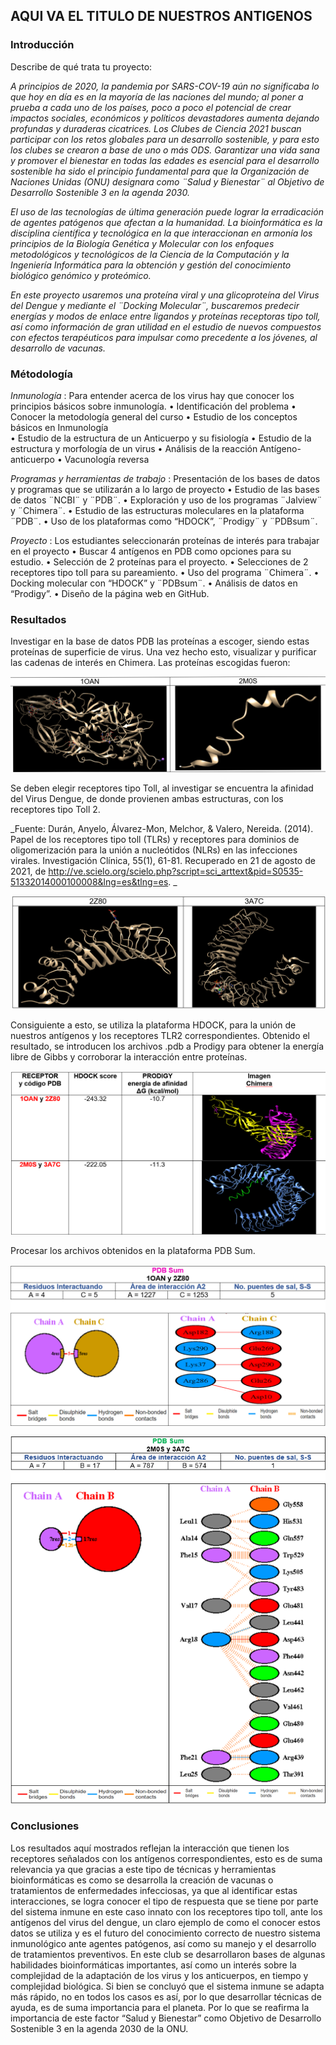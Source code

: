 ## AQUI VA EL TITULO DE NUESTROS ANTIGENOS

### Introducción
Describe de qué trata tu proyecto:

_A principios de 2020, la pandemia por SARS-COV-19 aún no significaba lo que hoy en día es en la mayoría de las naciones del mundo; al poner a prueba a cada uno de los países, poco a poco el potencial de crear impactos sociales, económicos y políticos devastadores aumenta dejando profundas y duraderas cicatrices.
Los Clubes de Ciencia 2021 buscan participar con los retos globales para un desarrollo sostenible, y para esto los clubes se crearon a base de uno o más ODS. Garantizar una vida sana y promover el bienestar en todas las edades es esencial para el desarrollo sostenible ha sido el principio fundamental para que la Organización de Naciones Unidas (ONU) designara como ¨Salud y Bienestar¨ al Objetivo de Desarrollo Sostenible 3 en la agenda 2030._

_El uso de las tecnologías de última generación puede lograr la erradicación de agentes patógenos que afectan a la humanidad. La bioinformática es la disciplina científica y tecnológica en la que interaccionan en armonía los principios de la Biología Genética y Molecular con los enfoques metodológicos y tecnológicos de la Ciencia de la Computación y la Ingeniería Informática para la obtención y gestión del conocimiento biológico genómico y proteómico._

_En este proyecto usaremos una proteína viral y una glicoproteína del Virus del Dengue y mediante el ¨Docking Molecular¨, buscaremos predecir energías y modos de enlace entre ligandos y proteínas receptoras tipo toll, así como información de gran utilidad en el estudio de nuevos compuestos con efectos terapéuticos para impulsar como precedente a los jóvenes, al desarrollo de vacunas._

### Métodología
_Inmunología_ : Para entender acerca de los virus hay que conocer los principios básicos sobre inmunología. 
•	Identificación del problema
•	Conocer la metodología general del curso 
•	Estudio de los conceptos básicos en Inmunología 	
•	Estudio de la estructura de un Anticuerpo y su fisiología
•	Estudio de la estructura y morfología de un virus
•	Análisis de la reacción Antígeno-anticuerpo 
•	Vacunología reversa 

_Programas y herramientas de trabajo_ : Presentación de los bases de datos y programas que se utilizarán a lo largo de proyecto
•	Estudio de las bases de datos ¨NCBI¨ y ¨PDB¨.
•	Exploración y uso de los programas ¨Jalview¨ y ¨Chimera¨.
•	Estudio de las estructuras moleculares en la plataforma ¨PDB¨.
•	Uso de los plataformas como “HDOCK”, ¨Prodigy¨ y ¨PDBsum¨.

_Proyecto_ : Los estudiantes seleccionarán proteínas de interés para trabajar en el proyecto 
•	Buscar 4 antígenos en PDB como opciones para su estudio.
•	Selección de 2 proteínas para el proyecto.
•	Selecciones de 2 receptores tipo toll para su pareamiento. 
•	Uso del programa ¨Chimera¨. 
•	Docking molecular con “HDOCK” y ¨PDBsum¨.
•	Análisis de datos en “Prodigy”.
•	Diseño de la página web en GitHub. 


### Resultados

Investigar en la base de datos PDB las proteínas a escoger, siendo estas proteínas de superficie de virus.
Una vez hecho esto, visualizar y purificar las cadenas de interés en Chimera.
Las proteínas escogidas fueron: 

![](Antigenos.png)

Se deben elegir receptores tipo Toll, al investigar se encuentra la afinidad del Virus Dengue, de donde provienen ambas estructuras, con los receptores tipo Toll 2.

_Fuente:
Durán, Anyelo, Álvarez-Mon, Melchor, & Valero, Nereida. (2014). Papel de los receptores tipo toll (TLRs) y receptores para dominios de oligomerización para la unión a nucleótidos (NLRs) en las infecciones virales. Investigación Clínica, 55(1), 61-81. Recuperado en 21 de agosto de 2021, de http://ve.scielo.org/scielo.php?script=sci_arttext&pid=S0535-51332014000100008&lng=es&tlng=es. _

![](Receptores.png)

Consiguiente a esto, se utiliza la plataforma HDOCK, para la unión de nuestros antígenos y los receptores TLR2 correspondientes.
Obtenido el resultado, se introducen los archivos .pdb a Prodigy para obtener la energía libre de Gibbs y corroborar la interacción entre proteínas.

![](VGibbs.png)

Procesar los archivos obtenidos en la plataforma PDB Sum.

![](PDBSum1.png)


![](PDBSum2.png)

### Conclusiones

Los resultados aquí mostrados reflejan la interacción que tienen los receptores señalados con los antígenos correspondientes, esto es de suma relevancia ya que gracias a este tipo de técnicas y herramientas bioinformáticas es como se desarrolla la creación de vacunas o tratamientos de enfermedades infecciosas, ya que al identificar estas interacciones, se logra conocer el tipo de respuesta que se tiene por parte del sistema inmune en este caso innato con los receptores tipo toll, ante los antígenos del virus del dengue, un claro ejemplo de como el conocer estos datos se utiliza y es el futuro del conocimiento correcto de nuestro sistema inmunológico ante agentes patógenos, así como su manejo y el desarrollo de tratamientos preventivos.
En este club se desarrollaron bases de algunas habilidades bioinformáticas importantes, así como un interés sobre la complejidad de la adaptación de los virus y los anticuerpos, en tiempo y complejidad biológica.
Si bien se concluyó que el sistema inmune se adapta más rápido, no en todos los casos es así, por lo que desarrollar técnicas de ayuda, es de suma importancia para el planeta. Por lo que se reafirma la importancia de este factor “Salud y Bienestar” como Objetivo de Desarrollo Sostenible 3 en la agenda 2030 de la ONU.  

